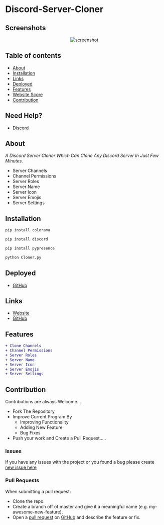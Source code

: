 # Discord-Server-Cloner

## Screenshots

<div align="center">
	<a href="https://github.com/gsampath2"><img src="https://media.discordapp.net/attachments/984024786592235612/984026472270405632/unknown.png" alt="screenshot" /></a>
</div>

## Table of contents

- [About](#about)
- [Installation](#installation)
- [Links](#links)
- [Deployed](#Deployed)
- [Features](#Features)
- [Website Score](#Websitescore)
- [Contribution](#Contribution)

## Need Help?
 
- [Discord](https://discord.gg/rcYh8zfTz4)

## About

*A Discord Server Cloner Which Can Clone Any Discord Server In Just Few Minutes.*
- Server Channels
- Channel Permissions
- Server Roles
- Server Name
- Server Icon
- Server Emojis
- Server Settings 

## Installation
```py
pip install colorama
```
```py
pip install discord
```
```py
pip install pypresence
```
```py
python Cloner.py
```
## Deployed

- [GitHub](https://github.com/gsampath2/Discord-Server-Cloner/)

## Links

- [Website](https://sampathgujarathi.ml)
- [GitHub](https://github.com/gsampath2)


## Features
```diff
+ Clone Channels
+ Channel Permissions
+ Server Roles
+ Server Name
+ Server Icon
+ Server Emojis
+ Server Settings
```

## Contribution
Contributions are always Welcome...

-   Fork The Repository
-   Improve Current Program By
    -   Improving Functionality
    -   Adding New Feature
    -   Bug Fixes
-   Push your work and Create a Pull Request.....

### Issues
If you have any issues with the project or you found a bug please create [new issue here](https://github.com/gsampath2/Discord-Server-Cloner/issues)


### Pull Requests
When submitting a pull request:

- Clone the repo.
- Create a branch off of master and give it a meaningful name (e.g. my-awesome-new-feature).
- Open a [pull request](https://github.com/gsampath2/Discord-Server-Cloner/pulls) on [GitHub](https://github.com) and describe the feature or fix.
